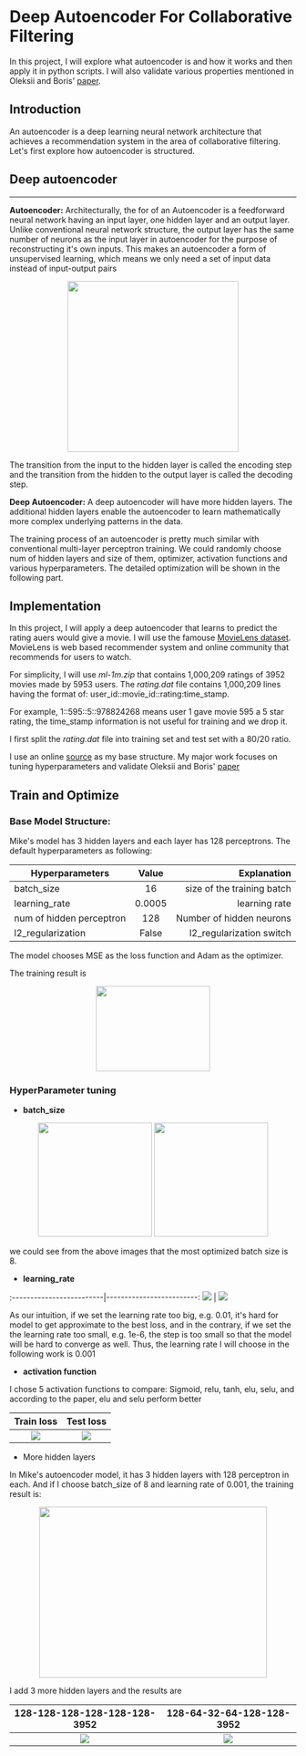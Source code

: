 # Deep Autoencoder For Collaborative Filtering

In this project, I will explore what autoencoder is and how it works and then apply it in python scripts. I will also validate various properties mentioned in Oleksii and Boris' [paper](https://arxiv.org/pdf/1708.01715.pdf). 

## Introduction
An autoencoder is a deep learning neural network architecture that achieves a recommendation system in the area of collaborative filtering. Let's first explore how autoencoder is structured. 

## Deep autoencoder
****
**Autoencoder:**
Architecturally, the for of an Autoencoder is a feedforward neural network having an input layer, one hidden layer and an output layer. Unlike conventional neural network structure, the output layer has the same number of neurons as the input layer in autoencoder for the purpose of reconstructing it's own inputs. This makes an autoencoder a form of unsupervised learning, which means we only need a set of input data instead of input-output pairs

<p align="center">
  <img width="300" height="300" src="https://github.com/butroy/movie-autoencoder/blob/master/plots/Fig1.png">
</p>

The transition from the input to the hidden layer is called the encoding step and the transition from the hidden to the output layer is called the decoding step. 

**Deep Autoencoder:**
A deep autoencoder will have more hidden layers. The additional hidden layers enable the autoencoder to learn mathematically more complex underlying patterns in the data. 

The training process of an autoencoder is pretty much similar with conventional multi-layer perceptron training. We could randomly choose num of hidden layers and size of them, optimizer, activation functions and various hyperparameters. The detailed optimization will be shown in the following part.

## Implementation
In this project, I will apply a deep autoencoder that learns to predict the rating auers would give a movie. I will use the famouse [MovieLens dataset](https://grouplens.org/datasets/movielens/). MovieLens is web based recommender system and online community that recommends for users to watch.

For simplicity, I will use *ml-1m.zip* that contains 1,000,209 ratings of 3952 movies made by 5953 users. The *rating.dat* file contains 1,000,209 lines having the format of: user_id::movie_id::rating:time_stamp.

For example, 1::595::5::978824268 means user 1 gave movie 595 a 5 star rating, the time_stamp information is not useful for training and we drop it.

I first split the *rating.dat* file into training set and test set with a 80/20 ratio. 

I use an online [source](https://github.com/mikelaidata/autoencoder) as my base structure. My major work focuses on tuning hyperparameters and validate Oleksii and Boris' [paper](https://arxiv.org/pdf/1708.01715.pdf)

## Train and Optimize 
### Base Model Structure:
Mike's model has 3 hidden layers and each layer has 128 perceptrons. The default hyperparameters as following:

| Hyperparameters| Value         | Explanation  |
| -------------  |:-------------:| -----:|
| batch_size     | 16            | size of the training batch|
| learning_rate  | 0.0005        | learning rate |
| num of hidden perceptron  | 128    | Number of hidden neurons |
| l2_regularization | False | l2_regularization switch|

The model chooses MSE as the loss function and Adam as the optimizer.

The training result is
<p align="center">
  <img width="200" height="150" src="https://github.com/butroy/movie-autoencoder/blob/master/plots/p1_original_loss.png">
</p>

### HyperParameter tuning

* **batch_size**
<p align="center">
  <img src ="https://github.com/butroy/movie-autoencoder/blob/master/plots/p1_batch_size_train.png" width="200" />
  <img src="/https://github.com/butroy/movie-autoencoder/blob/master/plots/p1_batch_size_test.png" width="200" /> 
 </p>



we could see from the above images that the most optimized batch size is 8.

* **learning_rate**

         				
:-------------------------|-------------------------:
![](https://github.com/butroy/movie-autoencoder/blob/master/plots/p1_learning_rate_training.png)  |  ![](https://github.com/butroy/movie-autoencoder/blob/master/plots/p1_learning_rate_testing.png)

As our intuition, if we set the learning rate too big, e.g. 0.01, it's hard for model to get approximate to the best loss, and in the contrary, if we set the the learning rate too small, e.g. 1e-6, the step is too small so that the model will be hard to converge as well. Thus, the learning rate I will choose in the following work is 0.001

* **activation function**

I chose 5 activation functions to compare: Sigmoid, relu, tanh, elu, selu, and according to the paper, elu and selu perform better

Train loss           |  Test loss
:-------------------------:|:-------------------------:
![](https://github.com/butroy/movie-autoencoder/blob/master/plots/act_func_train.png)  |  ![](https://github.com/butroy/movie-autoencoder/blob/master/plots/act_func_test.png)


* More hidden layers

In Mike's autoencoder model, it has 3 hidden layers with 128 perceptron in each. And if I choose batch_size of 8 and learning rate of 0.001, the training result is: 

<p align="center">
  <img width="400" height="300" src="https://github.com/butroy/movie-autoencoder/blob/master/plots/p1_original_layer.png">
</p>

I add 3 more hidden layers and the results are


128-128-128-128-128-128-3952            |  128-64-32-64-128-128-3952  
:-------------------------:|:-------------------------:
![](https://github.com/butroy/movie-autoencoder/blob/master/plots/p2_128_128_128_layer.png)  |  ![](https://github.com/butroy/movie-autoencoder/blob/master/plots/p2_128_64_32_layer.png)





